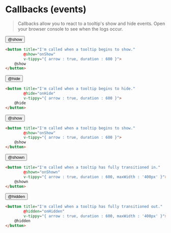 # Callbacks (events)
> Callbacks allow you to react to a tooltip's show and hide events. Open your browser console to see when the logs occur.

<events-table-v2/>

<vue-code>
<div slot="demo">
    <button class="btn mt-2 mb-2" 
            title="I'm called when a tooltip begins to show."
            @show="onShow"
            v-tippy="{ arrow : true, duration : 600 }"
     >
       @show
    </button>
</div>
<div slot="code">

```html
<button title="I'm called when a tooltip begins to show."
        @show="onShow"
        v-tippy="{ arrow : true, duration : 600 }">
    @show
</button>
```
</div>
</vue-code>

<vue-code>
<div slot="demo">
    <button class="btn mt-2 mb-2" 
            title="I'm called when a tooltip begins to hide."
            @hide="onHide"
            v-tippy="{ arrow : true, duration : 600 }"
     >
       @hide
    </button>
</div>
<div slot="code">

```html
<button title="I'm called when a tooltip begins to hide."
        @hide="onHide"
        v-tippy="{ arrow : true, duration : 600 }">
    @hide
</button>
```
</div>
</vue-code>

<vue-code>
<div slot="demo">
 <button class="btn mt-2 mb-2" 
            title="I'm called when a tooltip begins to show."
            @how="onShow"
            v-tippy="{ arrow : true, duration : 600 }"
     >
       @show
    </button>
</div>
<div slot="code">

```html
<button title="I'm called when a tooltip begins to show."
        @show="onShow"
        v-tippy="{ arrow : true, duration : 600 }">
    @show
</button>
```
</div>
</vue-code>


<vue-code>
<div slot="demo">
 <button class="btn mt-2 mb-2" 
            title="I'm called when a tooltip has fully transitioned in."
            @shown="onShown"
            v-tippy="{ arrow : true, duration : 600, maxWidth : '400px' }"
     >
       @shown
    </button>
</div>
<div slot="code">

```html
<button title="I'm called when a tooltip has fully transitioned in."
        @shown="onShown"
        v-tippy="{ arrow : true, duration : 600, maxWidth : '400px' }">
    @shown
</button>
```
</div>
</vue-code>


<vue-code>
<div slot="demo">
 <button class="btn mt-2 mb-2" 
            title="I'm called when a tooltip has fully transitioned out."
            @hidden="onHidden"
            v-tippy="{ arrow : true, duration : 600, maxWidth : '400px' }"
     >
       @hidden
    </button>
</div>
<div slot="code">

```html
<button title="I'm called when a tooltip has fully transitioned out."
        @hidden="onHidden"
        v-tippy="{ arrow : true, duration : 600, maxWidth : '400px' }">
    @hidden
</button>

```
</div>
</vue-code>
